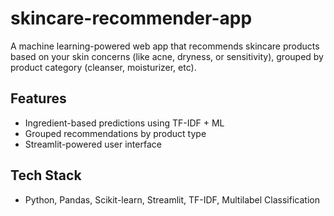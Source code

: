 # skincare-recommender-app
A machine learning-powered web app that recommends skincare products based on your skin concerns (like acne, dryness, or sensitivity), grouped by product category (cleanser, moisturizer, etc).
## Features
- Ingredient-based predictions using TF-IDF + ML
- Grouped recommendations by product type
- Streamlit-powered user interface

## Tech Stack
- Python, Pandas, Scikit-learn, Streamlit, TF-IDF, Multilabel Classification
